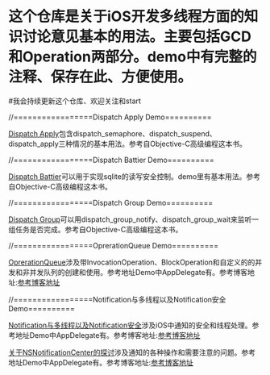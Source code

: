 # 这个仓库是关于iOS开发多线程方面的知识讨论意见基本的用法。主要包括GCD和Operation两部分。demo中有完整的注释、保存在此、方便使用。

#我会持续更新这个仓库、欢迎关注和start

//=================Dispatch Apply Demo==========

[Dispatch Apply](https://github.com/huang303513/GCD-OperationQueue-Exploration/tree/master/Dispatch%20Apply)包含dispatch_semaphore、dispatch_suspend、dispatch_apply三种情况的基本用法。参考自Objective-C高级编程这本书。

//=================Dispatch Battier Demo==========

[Dispatch Battier](https://github.com/huang303513/GCD-OperationQueue-Exploration/tree/master/Dispatch%20Battier)可以用于实现sqlite的读写安全控制。demo里有基本用法。参考自Objective-C高级编程这本书。

//=================Dispatch Group Demo==========

[Dispatch Group](https://github.com/huang303513/GCD-OperationQueue-Exploration/tree/master/Dispatch%20Group)可以用dispatch_group_notify、dispatch_group_wait来监听一组任务是否完成。参考自Objective-C高级编程这本书。

//=================OprerationQueue Demo==========

[OprerationQueue](https://github.com/huang303513/GCD-OperationQueue-Exploration/tree/master/OprerationQueue)涉及带InvocationOperation、BlockOperation和自定义的的并发和非并发队列的创建和使用。参考地址Demo中AppDelegate有。参考博客地址:[参考博客地址](http://blog.leichunfeng.com/blog/2015/07/29/ios-concurrency-programming-operation-queues/)


//=================Notification与多线程以及Notification安全 Demo==========

[Notification与多线程以及Notification安全](https://github.com/huang303513/GCD-OperationQueue-Exploration/tree/master/Notification%E4%B8%8E%E5%A4%9A%E7%BA%BF%E7%A8%8B%E4%BB%A5%E5%8F%8ANotification%E5%AE%89%E5%85%A8)涉及iOS中通知的安全和线程处理。参考地址Demo中AppDelegate有。参考博客地址:[参考博客地址](http://southpeak.github.io/blog/2015/03/14/nsnotificationyu-duo-xian-cheng/)

[关于NSNotificationCenter的探讨](https://github.com/huang303513/GCD-OperationQueue-Exploration/tree/master/Notification%E4%B8%8E%E5%A4%9A%E7%BA%BF%E7%A8%8B%E4%BB%A5%E5%8F%8ANotification%E5%AE%89%E5%85%A8)涉及通知的各种操作和需要注意的问题。参考地址Demo中AppDelegate有。参考博客地址:[参考博客地址](http://southpeak.github.io/blog/2015/03/20/nsnotificationcenter/)






